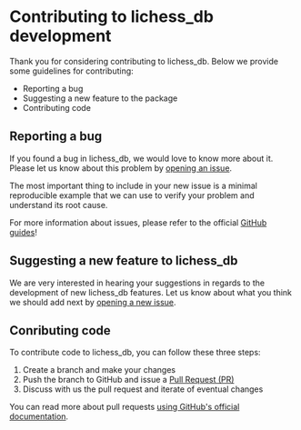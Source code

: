 # Contributing to lichess_db development

Thank you for considering contributing to lichess_db. Below we provide some guidelines for contributing:

* Reporting a bug
* Suggesting a new feature to the package
* Contributing code

## Reporting a bug

If you found a bug in lichess_db, we would love to know more about it. Please let us know about this problem by [opening an issue](https://github.com/sodascience/lichess_db/issues/new/choose).

The most important thing to include in your new issue is a minimal reproducible example that we can use to verify your problem and understand its root cause.

For more information about issues, please refer to the official [GitHub guides](https://guides.github.com/features/issues)!

## Suggesting a new feature to lichess_db

We are very interested in hearing your suggestions in regards to the development of new lichess_db features. Let us know about what you think we should add next by [opening a new issue](https://github.com/sodascience/lichess_db/issues/new/choose).

## Conributing code

To contribute code to lichess_db, you can follow these three steps:

1. Create a branch and make your changes
2. Push the branch to GitHub and issue a [Pull Request (PR)](https://github.com/sodascience/lichess_db/compare)
3. Discuss with us the pull request and iterate of eventual changes

You can read more about pull requests [using GitHub's official documentation](https://docs.github.com/en/github/collaborating-with-pull-requests/proposing-changes-to-your-work-with-pull-requests/about-pull-requests).
